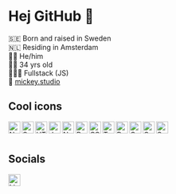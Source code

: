 <!--
- 👯 I’m looking to collaborate on ...
- 🤔 I’m looking for help with ...
- 💬 Ask me about ...
- 📫 How to reach me: ...

- ⚡ Fun fact: ...
-->

# Hej GitHub 🐙

🇸🇪 Born and raised in Sweden<br/>
🇳🇱 Residing in Amsterdam<br/>
🏳️‍🌈 He/him<br/>
👨🏼 34 yrs old<br/>
👨🏼‍💻 Fullstack (JS)<br/>
🔗 [mickey.studio](https://mickey.studio/)<br/>

## Cool icons
<img align="left" width="24px" height="24px" alt="Next" src="https://cdn.jsdelivr.net/gh/devicons/devicon/icons/nextjs/nextjs-original.svg" />
<img align="left" width="24px" height="24px" alt="Svelte" src="https://cdn.jsdelivr.net/gh/devicons/devicon/icons/svelte/svelte-original.svg" />
<img align="left" width="24px" height="24px" alt="HTML" src="https://cdn.jsdelivr.net/gh/devicons/devicon/icons/html5/html5-original.svg" />
<img align="left" width="24px" height="24px" alt="JavaScript" src="https://cdn.jsdelivr.net/gh/devicons/devicon/icons/javascript/javascript-original.svg" />
<img align="left" width="24px" height="24px" alt="Node" src="https://cdn.jsdelivr.net/gh/devicons/devicon/icons/nodejs/nodejs-original.svg" />
<img align="left" width="24px" height="24px" alt="React" src="https://cdn.jsdelivr.net/gh/devicons/devicon/icons/react/react-original.svg" />
<img align="left" width="24px" height="24px" alt="CSS" src="https://cdn.jsdelivr.net/gh/devicons/devicon/icons/css3/css3-original.svg" />
<img align="left" width="24px" height="24px" alt="TypeScript" src="https://cdn.jsdelivr.net/gh/devicons/devicon/icons/typescript/typescript-original.svg" />
<img align="left" width="24px" height="24px" alt="Redux" src="https://cdn.jsdelivr.net/gh/devicons/devicon/icons/redux/redux-original.svg" />
<img align="left" width="24px" height="24px" alt="Gatsby" src="https://cdn.jsdelivr.net/gh/devicons/devicon@latest/icons/gatsby/gatsby-original.svg" />
<img align="left" width="24px" height="24px" alt="GraphQL" src="https://cdn.jsdelivr.net/gh/devicons/devicon/icons/graphql/graphql-plain.svg" />
<img align="left" width="24px" height="24px" alt="Sass" src="https://cdn.jsdelivr.net/gh/devicons/devicon/icons/sass/sass-original.svg" />

<br />
<br />

## Socials
[<img align="left" width="24px" height="24px" alt="LinkedIn" src="https://cdn.jsdelivr.net/gh/devicons/devicon/icons/linkedin/linkedin-original.svg" />](https://www.linkedin.com/in/petersenmikael/)
<!-- [<img align="left" width="24px" height="24px" src="https://cdn.jsdelivr.net/gh/devicons/devicon/icons/facebook/facebook-original.svg" />](https://www.facebook.com/Mickey-Studio-106188708821609/) -->
